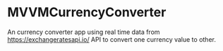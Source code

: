 # MVVMCurrencyConverter
An currency converter app using real time data from https://exchangeratesapi.io/ API to convert one currency value to other.
